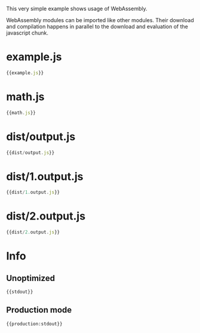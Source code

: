 This very simple example shows usage of WebAssembly.

WebAssembly modules can be imported like other modules. Their download and compilation happens in parallel to the download and evaluation of the javascript chunk.

# example.js

``` javascript
{{example.js}}
```

# math.js

``` javascript
{{math.js}}
```

# dist/output.js

``` javascript
{{dist/output.js}}
```

# dist/1.output.js

``` javascript
{{dist/1.output.js}}
```

# dist/2.output.js

``` javascript
{{dist/2.output.js}}
```

# Info

## Unoptimized

```
{{stdout}}
```

## Production mode

```
{{production:stdout}}
```
